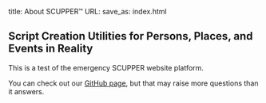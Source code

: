 title: About SCUPPER™
URL:
save_as: index.html

Script Creation Utilities for Persons, Places, and Events in Reality
--------------------------------------------------------------------

This is a test of the emergency SCUPPER website platform.

You can check out our [GitHub page](https://github.com/SCUPPERfoundation), but that may raise more questions than it answers.
